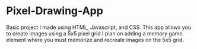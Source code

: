 # Pixel-Drawing-App
Basic project I made using HTML, Javascript, and CSS.
This app allows you to create images using a 5x5 pixel grid
I plan on adding a memory game element where you must memorize and recreate images on the 5x5 grid.
